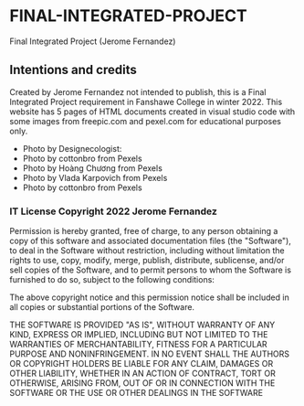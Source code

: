 # FINAL-INTEGRATED-PROJECT
Final Integrated Project (Jerome Fernandez)

## Intentions and credits
Created by Jerome Fernandez not intended to publish, this is a Final Integrated Project requirement in Fanshawe College in winter 2022.
This website has 5 pages of HTML documents created in visual studio code with some images from freepic.com and pexel.com for educational purposes only. 

- Photo by Designecologist:
- Photo by cottonbro from Pexels
- Photo by Hoàng Chương from Pexels
- Photo by Vlada Karpovich from Pexels
- Photo by cottonbro from Pexels
### IT License Copyright 2022 Jerome Fernandez

Permission is hereby granted, free of charge, to any person obtaining a copy of this software and associated documentation files (the "Software"), to deal in the Software without restriction, including without limitation the rights to use, copy, modify, merge, publish, distribute, sublicense, and/or sell copies of the Software, and to permit persons to whom the Software is furnished to do so, subject to the following conditions:


The above copyright notice and this permission notice shall be included in all copies or substantial portions of the Software.

THE SOFTWARE IS PROVIDED "AS IS", WITHOUT WARRANTY OF ANY KIND, EXPRESS OR IMPLIED, INCLUDING BUT NOT LIMITED TO THE WARRANTIES OF MERCHANTABILITY, FITNESS FOR A PARTICULAR PURPOSE AND NONINFRINGEMENT. IN NO EVENT SHALL THE AUTHORS OR COPYRIGHT HOLDERS BE LIABLE FOR ANY CLAIM, DAMAGES OR OTHER LIABILITY, WHETHER IN AN ACTION OF CONTRACT, TORT OR OTHERWISE, ARISING FROM, OUT OF OR IN CONNECTION WITH THE SOFTWARE OR THE USE OR OTHER DEALINGS IN THE SOFTWARE